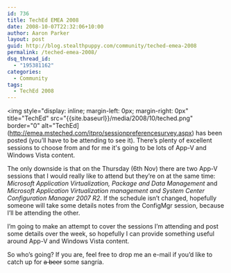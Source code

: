 ```yaml
---
id: 736
title: TechEd EMEA 2008
date: 2008-10-07T22:32:06+10:00
author: Aaron Parker
layout: post
guid: http://blog.stealthpuppy.com/community/teched-emea-2008
permalink: /teched-emea-2008/
dsq_thread_id:
  - "195381162"
categories:
  - Community
tags:
  - TechEd 2008
---
```

<img style="display: inline; margin-left: 0px; margin-right: 0px" title="TechEd" src="{{site.baseurl}}/media/2008/10/teched.png" border="0" alt="TechEd](http://emea.msteched.com/itpro/sessionpreferencesurvey.aspx) has been posted (you’ll have to be attending to see it). There’s plenty of excellent sessions to choose from and for me it's going to be lots of App-V and Windows Vista content.

The only downside is that on the Thursday (6th Nov) there are two App-V sessions that I would really like to attend but they’re on at the same time: _Microsoft Application Virtualization, Package and Data Management_ and _Microsoft Application Virtualization management and System Center Configuration Manager 2007 R2_. If the schedule isn’t changed, hopefully someone will take some details notes from the ConfigMgr session, because I’ll be attending the other.

I’m going to make an attempt to cover the sessions I’m attending and post some details over the week, so hopefully I can provide something useful around App-V and Windows Vista content.

So who’s going? If you are, feel free to drop me an e-mail if you’d like to catch up for <span style="text-decoration: line-through;">a beer</span> some sangría.